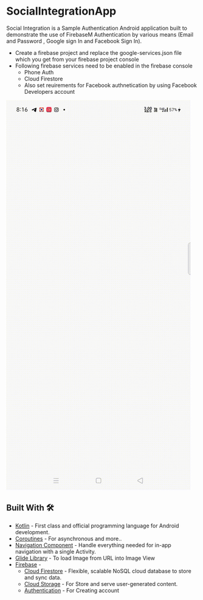 # SocialIntegrationApp
Social Integration is a Sample Authentication  Android application built to demonstrate the use of FirebaseM Authentication by various means (Email and Password , Google sign In and Facebook Sign In).

- Create a firebase project and replace the google-services.json file which you get from your firebase project console
- Following firebase services need to be enabled in the firebase console
  - Phone Auth
  - Cloud Firestore
  - Also set reuirements for Facebook authnetication by using Facebook Developers account

<p float="center">
  <img src="demo_vedio.gif" />
</p>

## Built With 🛠
- [Kotlin](https://kotlinlang.org/) - First class and official programming language for Android development.
- [Coroutines](https://kotlinlang.org/docs/reference/coroutines-overview.html) - For asynchronous and more..
- [Navigation Component](https://developer.android.com/guide/navigation/navigation-getting-started) - Handle everything needed for in-app navigation with a single Activity.
- [Glide Library](https://github.com/bumptech/glide) - To load Image from URL into Image View
- [Firebase](https://firebase.google.com/) - 
  - [Cloud Firestore](https://firebase.google.com/docs/firestore) - Flexible, scalable NoSQL cloud database to store and sync data.
  - [Cloud Storage](https://firebase.google.com/docs/storage) - For Store and serve user-generated content.
  - [Authentication](https://firebase.google.com/docs/auth) - For Creating account 

